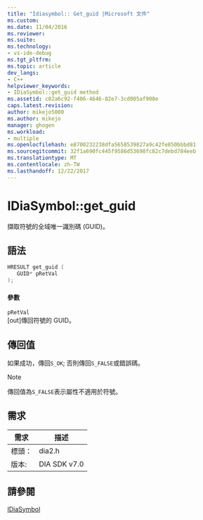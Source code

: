 ```yaml
---
title: "Idiasymbol:: Get_guid |Microsoft 文件"
ms.custom: 
ms.date: 11/04/2016
ms.reviewer: 
ms.suite: 
ms.technology:
- vs-ide-debug
ms.tgt_pltfrm: 
ms.topic: article
dev_langs:
- C++
helpviewer_keywords:
- IDiaSymbol::get_guid method
ms.assetid: c02a6c92-f406-4646-82e7-3cd005af900e
caps.latest.revision: 
author: mikejo5000
ms.author: mikejo
manager: ghogen
ms.workload:
- multiple
ms.openlocfilehash: e8700232238dfa5658539827a9c42fe850bbbd81
ms.sourcegitcommit: 32f1a690fc445f9586d53698fc82c7debd784eeb
ms.translationtype: MT
ms.contentlocale: zh-TW
ms.lasthandoff: 12/22/2017
---
```

# <a name="idiasymbolgetguid"></a>IDiaSymbol::get_guid
擷取符號的全域唯一識別碼 (GUID)。  
  
## <a name="syntax"></a>語法  
  
```C++  
HRESULT get_guid (   
   GUID* pRetVal  
);  
```  
  
#### <a name="parameters"></a>參數  
 `pRetVal`  
 [out]傳回符號的 GUID。  
  
## <a name="return-value"></a>傳回值  
 如果成功，傳回`S_OK`; 否則傳回`S_FALSE`或錯誤碼。  
  
> [!NOTE]
>  傳回值為`S_FALSE`表示屬性不適用於符號。  
  
## <a name="requirements"></a>需求  
  
|需求|描述|  
|-----------------|-----------------|  
|標頭：|dia2.h|  
|版本:|DIA SDK v7.0|  
  
## <a name="see-also"></a>請參閱  
 [IDiaSymbol](../../debugger/debug-interface-access/idiasymbol.md)
